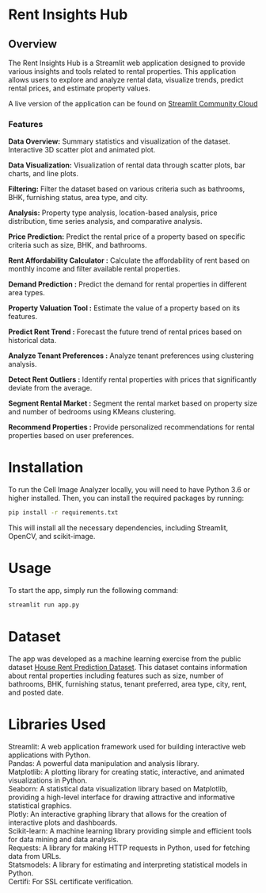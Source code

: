# **Rent Insights Hub**

## Overview
The Rent Insights Hub is a Streamlit web application designed to provide various insights and tools related to rental properties. This application allows users to explore and analyze rental data, visualize trends, predict rental prices, and estimate property values.

A live version of the application can be found on [Streamlit Community Cloud](https://rentprediction.streamlit.app/)

### Features

**Data Overview:**  Summary statistics and visualization of the dataset. Interactive 3D scatter plot and animated plot. 

**Data Visualization:** Visualization of rental data through scatter plots, bar charts, and line plots. 

**Filtering:** Filter the dataset based on various criteria such as bathrooms, BHK, furnishing status, area type, and city. 

**Analysis:** Property type analysis, location-based analysis, price distribution, time series analysis, and comparative analysis. 

**Price Prediction:** Predict the rental price of a property based on specific criteria such as size, BHK, and bathrooms. 

**Rent Affordability Calculator :** Calculate the affordability of rent based on monthly income and filter available rental properties. 

**Demand Prediction :** Predict the demand for rental properties in different area types. 

**Property Valuation Tool :** Estimate the value of a property based on its features. 

**Predict Rent Trend :** Forecast the future trend of rental prices based on historical data. 

**Analyze Tenant Preferences :** Analyze tenant preferences using clustering analysis. 

**Detect Rent Outliers :** Identify rental properties with prices that significantly deviate from the average. 

**Segment Rental Market :** Segment the rental market based on property size and number of bedrooms using KMeans clustering. 

**Recommend Properties :** Provide personalized recommendations for rental properties based on user preferences. 



# Installation
To run the Cell Image Analyzer locally, you will need to have Python 3.6 or higher installed. Then, you can install the required packages by running:

```bash
pip install -r requirements.txt
```

This will install all the necessary dependencies, including Streamlit, OpenCV, and scikit-image.

# Usage
To start the app, simply run the following command:

```bash
streamlit run app.py
```

# Dataset
The app was developed as a machine learning exercise from the public dataset [House Rent Prediction Dataset](https://www.kaggle.com/datasets/iamsouravbanerjee/house-rent-prediction-dataset). This dataset contains information about rental properties including features such as size, number of bathrooms, BHK, furnishing status, tenant preferred, area type, city, rent, and posted date.

# Libraries Used

Streamlit: A web application framework used for building interactive web applications with Python. \
Pandas: A powerful data manipulation and analysis library. \
Matplotlib: A plotting library for creating static, interactive, and animated visualizations in Python. \
Seaborn: A statistical data visualization library based on Matplotlib, providing a high-level interface for drawing attractive and informative statistical graphics. \
Plotly: An interactive graphing library that allows for the creation of interactive plots and dashboards. \
Scikit-learn: A machine learning library providing simple and efficient tools for data mining and data analysis. \
Requests: A library for making HTTP requests in Python, used for fetching data from URLs. \
Statsmodels: A library for estimating and interpreting statistical models in Python. \
Certifi: For SSL certificate verification. 

